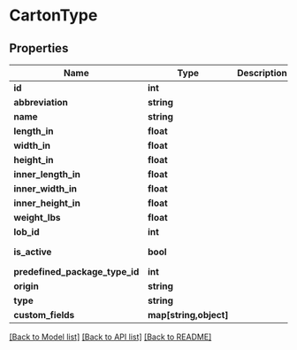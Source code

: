 # CartonType

## Properties
Name | Type | Description | Notes
------------ | ------------- | ------------- | -------------
**id** | **int** |  | [optional] 
**abbreviation** | **string** |  | 
**name** | **string** |  | 
**length_in** | **float** |  | 
**width_in** | **float** |  | 
**height_in** | **float** |  | 
**inner_length_in** | **float** |  | 
**inner_width_in** | **float** |  | 
**inner_height_in** | **float** |  | 
**weight_lbs** | **float** |  | [optional] 
**lob_id** | **int** |  | 
**is_active** | **bool** |  | [default to false]
**predefined_package_type_id** | **int** |  | [optional] 
**origin** | **string** |  | [optional] 
**type** | **string** |  | [optional] 
**custom_fields** | **map[string,object]** |  | [optional] 

[[Back to Model list]](../README.md#documentation-for-models) [[Back to API list]](../README.md#documentation-for-api-endpoints) [[Back to README]](../README.md)


